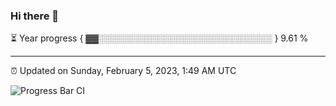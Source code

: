 ### Hi there 👋

⏳ Year progress { ▓▓░░░░░░░░░░░░░░░░░░░░░░░░░░░░ } 9.61 %

---

⏰ Updated on Sunday, February 5, 2023, 1:49 AM UTC

![Progress Bar CI](https://github.com/arthurbuhl/arthurbuhl/workflows/Progress%20Bar%20CI/badge.svg)
